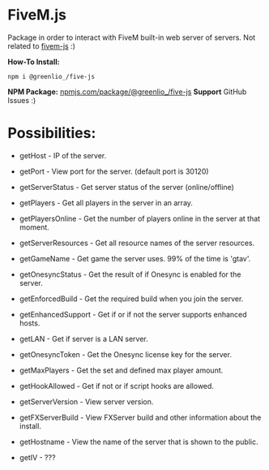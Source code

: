 # FiveM.js
Package in order to interact with FiveM built-in web server of servers.
Not related to [fivem-js](https://www.npmjs.com/package/fivem-js) :)

**How-To Install:**

```
npm i @greenlio_/five-js
```

**NPM Package:** [npmjs.com/package/@greenlio_/five-js](https://www.npmjs.com/package/@greenlio_/five-js)
**Support** GitHub Issues :)

# Possibilities:
- getHost - IP of the server.
- getPort - View port for the server. (default port is 30120)

- getServerStatus - Get server status of the server (online/offline)
- getPlayers - Get all players in the server in an array.
- getPlayersOnline - Get the number of players online in the server at that moment.

- getServerResources - Get all resource names of the server resources.

- getGameName - Get game the server uses. 99% of the time is 'gtav'.
- getOnesyncStatus - Get the result of if Onesync is enabled for the server.
- getEnforcedBuild - Get the required build when you join the server.
- getEnhancedSupport - Get if or if not the server supports enhanced hosts.
- getLAN - Get if server is a LAN server.
- getOnesyncToken - Get the Onesync license key for the server.
- getMaxPlayers - Get the set and defined max player amount.
- getHookAllowed - Get if not or if script hooks are allowed.

- getServerVersion - View server version.

- getFXServerBuild - View FXServer build and other information about the install.

- getHostname - View the name of the server that is shown to the public.
- getIV - ???
